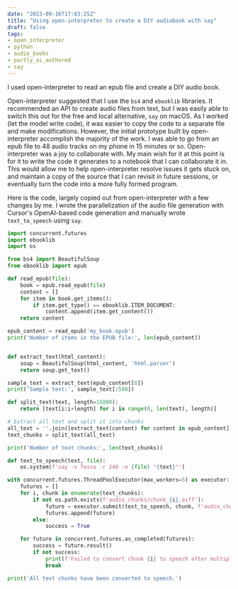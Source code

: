 ```yaml
---
date: "2023-09-16T17:03:25Z"
title: "Using open-interpreter to create a DIY audiobook with say"
draft: false
tags:
- open_interpreter
- python
- audio_books
- partly_ai_authored
- say
---
```


I used open-interpreter to read an epub file and create a DIY audio book.

Open-interpreter suggested that I use the `bs4` and `ebooklib` libraries.
It recommended an API to create audio files from text, but I was easily able to switch this out for the free and local alternative, `say` on macOS.
As I worked (let the model write code), it was easier to copy the code to a separate file and make modifications.
However, the initial prototype built by open-interpreter accomplish the majority of the work.
I was able to go from an epub file to 48 audio tracks on my phone in 15 minutes or so.
Open-interpreter was a joy to collaborate with.
My main wish for it at this point is for it to write the code it generates to a notebook that I can collaborate it in.
This would allow me to help open-interpreter resolve issues it gets stuck on, and maintain a copy of the source that I can revisit in future sessions, or eventually turn the code into a more fully formed program.

Here is the code, largely copied out from open-interpreter with a few changes by me.
I wrote the parallelization of the audio file generation with Cursor's OpenAI-based code generation and manually wrote `text_to_speech` using `say`.

```python
import concurrent.futures
import ebooklib
import os

from bs4 import BeautifulSoup
from ebooklib import epub

def read_epub(file):
    book = epub.read_epub(file)
    content = []
    for item in book.get_items():
        if item.get_type() == ebooklib.ITEM_DOCUMENT:
            content.append(item.get_content())
    return content

epub_content = read_epub('my_book.epub')
print('Number of items in the EPUB file:', len(epub_content))


def extract_text(html_content):
    soup = BeautifulSoup(html_content, 'html.parser')
    return soup.get_text()

sample_text = extract_text(epub_content[0])
print('Sample text:', sample_text[:500])

def split_text(text, length=15000):
    return [text[i:i+length] for i in range(0, len(text), length)]

# Extract all text and split it into chunks
all_text = ''.join([extract_text(content) for content in epub_content])
text_chunks = split_text(all_text)

print('Number of text chunks:', len(text_chunks))

def text_to_speech(text, file):
    os.system(f'say -v Tessa -r 240 -o {file} "{text}"')

with concurrent.futures.ThreadPoolExecutor(max_workers=5) as executor:
    futures = []
    for i, chunk in enumerate(text_chunks):
        if not os.path.exists(f'audio_chunks/chunk_{i}.aiff'):
            future = executor.submit(text_to_speech, chunk, f'audio_chunks/chunk_{i}.aiff')
            futures.append(future)
        else:
            success = True

    for future in concurrent.futures.as_completed(futures):
        success = future.result()
        if not success:
            print(f'Failed to convert chunk {i} to speech after multiple retries.')
            break

print('All text chunks have been converted to speech.')
```
